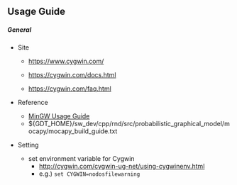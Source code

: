 ## Usage Guide

##### General
- Site
	- https://www.cygwin.com/

	- https://cygwin.com/docs.html
	- https://cygwin.com/faq.html


- Reference
	- [MinGW Usage Guide](https://github.com/sangwook236/documentation/wiki/MinGW-Usage-Guide)
	- ${GDT_HOME}/sw_dev/cpp/rnd/src/probabilistic_graphical_model/mocapy/mocapy_build_guide.txt

- Setting
	- set environment variable for Cygwin
		- http://cygwin.com/cygwin-ug-net/using-cygwinenv.html
		- e.g.)
			`set CYGWIN=nodosfilewarning`
